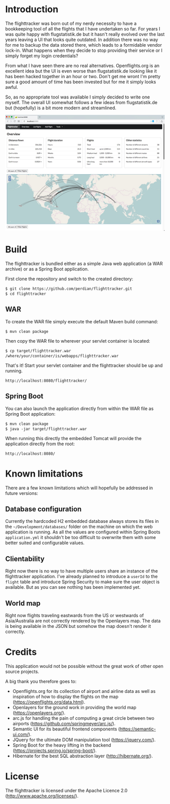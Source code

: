 # Introduction

The flighttracker was born out of my nerdy necessity to have a bookkeeping tool of all the flights that I have undertaken so far.
For years I was quite happy with flugstatistik.de but it hasn't really evolved over the last years leaving a UI that looks quite outdated. In addition there was no way for me to backup the data stored there, which leads to a formidable vendor lock-in. What happens when they decide to stop providing their service or I simply forget my login credentials?

From what I have seen there are no real alternatives. Openflights.org is an excellent idea but the UI is even worse than flugstatistik.de looking like it has been hacked together in an hour or two. Don't get me wront I'm pretty sure a good amount of time has been invested but for me it simply looks awful.

So, as no appropriate tool was available I simply decided to write one myself. The overall UI somewhat follows a few ideas from flugstatistik.de but (hopefully) is a bit more modern and streamlined.

![Home screen](docs/screenshots/home-1.jpg)

# Build

The flighttracker is bundled either as a simple Java web application (a WAR archive) or as a Spring Boot application.

First clone the repository and switch to the created directory:

    $ git clone https://github.com/perdian/flighttracker.git
    $ cd flighttracker

## WAR

To create the WAR file simply execute the default Maven build command:

    $ mvn clean package

Then copy the WAR file to wherever your servlet container is located:

    $ cp target/flighttracker.war /where/your/container/is/webapps/flighttracker.war

That's it! Start your servlet container and the flighttracker should be up and running.

    http://localhost:8080/flighttracker/

## Spring Boot

You can also launch the application directly from within the WAR file as Spring Boot application:

    $ mvn clean package
    $ java -jar target/flighttracker.war

When running this directly the embedded Tomcat will provide the application directly from the root:

    http://localhost:8080/


# Known limitations

There are a few known limitations which will hopefully be addressed in future versions:

## Database configuration

Currently the hardcoded H2 embedded database always stores its files in the `~/Development/databases/` folder on the machine on which the web application is running. As all the values are configured within Spring Boots `application.yml` it shouldn't be too difficult to overwrite them with some better suited and configurable values.

## Clientability

Right now there is no way to have multiple users share an instance of the flighttracker application. I've already planned to introduce a `userId` to the `flight` table and introduce Spring Security to make sure the user object is available. But as you can see nothing has been implemented yet.

## World map

Right now flights traveling eastwards from the US or westwards of Asia/Australia are not correctly rendered by the Openlayers map. The data is being available in the JSON but somehow the map doesn't render it correctly.

# Credits

This application would not be possible without the great work of other open source projects.

A big thank you therefore goes to:

* Openflights.org for its collection of airport and airline data as well as inspiration of how to display the flights on the map (https://openflights.org/data.html).
* Openlayers for the ground work in providing the world map (https://openlayers.org/).
* arc.js for handling the pain of computing a great circle between two airports (https://github.com/springmeyer/arc.js/).
* Semantic UI for its beautiful frontend components (https://semantic-ui.com/).
* JQuery for the ultimate DOM manipulation tool (https://jquery.com/).
* Spring Boot for the heavy lifting in the backend (https://projects.spring.io/spring-boot/).
* Hibernate for the best SQL abstraction layer (http://hibernate.org/).

# License

The flighttracker is licensed under the Apache Licence 2.0 (http://www.apache.org/licenses/).